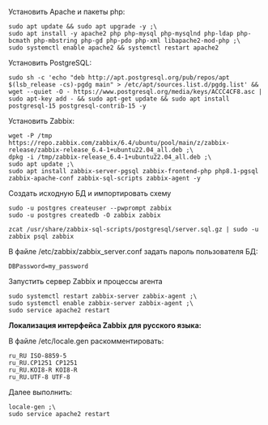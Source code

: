 
Установить Apache и пакеты php:

```
sudo apt update && sudo apt upgrade -y ;\
sudo apt install -y apache2 php php-mysql php-mysqlnd php-ldap php-bcmath php-mbstring php-gd php-pdo php-xml libapache2-mod-php ;\
sudo systemctl enable apache2 && systemctl restart apache2
```

Установить PostgreSQL:

```
sudo sh -c 'echo "deb http://apt.postgresql.org/pub/repos/apt $(lsb_release -cs)-pgdg main" > /etc/apt/sources.list.d/pgdg.list' && wget --quiet -O - https://www.postgresql.org/media/keys/ACCC4CF8.asc | sudo apt-key add - && sudo apt-get update && sudo apt install postgresql-15 postgresql-contrib-15 -y
```


Установить Zabbix:

```
wget -P /tmp https://repo.zabbix.com/zabbix/6.4/ubuntu/pool/main/z/zabbix-release/zabbix-release_6.4-1+ubuntu22.04_all.deb ;\
dpkg -i /tmp/zabbix-release_6.4-1+ubuntu22.04_all.deb ;\
sudo apt update ;\
sudo apt install zabbix-server-pgsql zabbix-frontend-php php8.1-pgsql zabbix-apache-conf zabbix-sql-scripts zabbix-agent -y
```

Создать исходную БД и импортировать схему

```
sudo -u postgres createuser --pwprompt zabbix
sudo -u postgres createdb -O zabbix zabbix

zcat /usr/share/zabbix-sql-scripts/postgresql/server.sql.gz | sudo -u zabbix psql zabbix
```


В файле /etc/zabbix/zabbix_server.conf задать пароль пользователя БД:

```
DBPassword=my_password
```


Запустить сервер Zabbix и процессы агента

```
sudo systemctl restart zabbix-server zabbix-agent ;\
sudo systemctl enable zabbix-server zabbix-agent ;\
sudo service apache2 restart
```



**Локализация интерфейса Zabbix для русского языка:**

В файле /etc/locale.gen раскомментировать:

```
ru_RU ISO-8859-5
ru_RU.CP1251 CP1251
ru_RU.KOI8-R KOI8-R
ru_RU.UTF-8 UTF-8
```

Далее выполнить:

```
locale-gen ;\
sudo service apache2 restart
```



